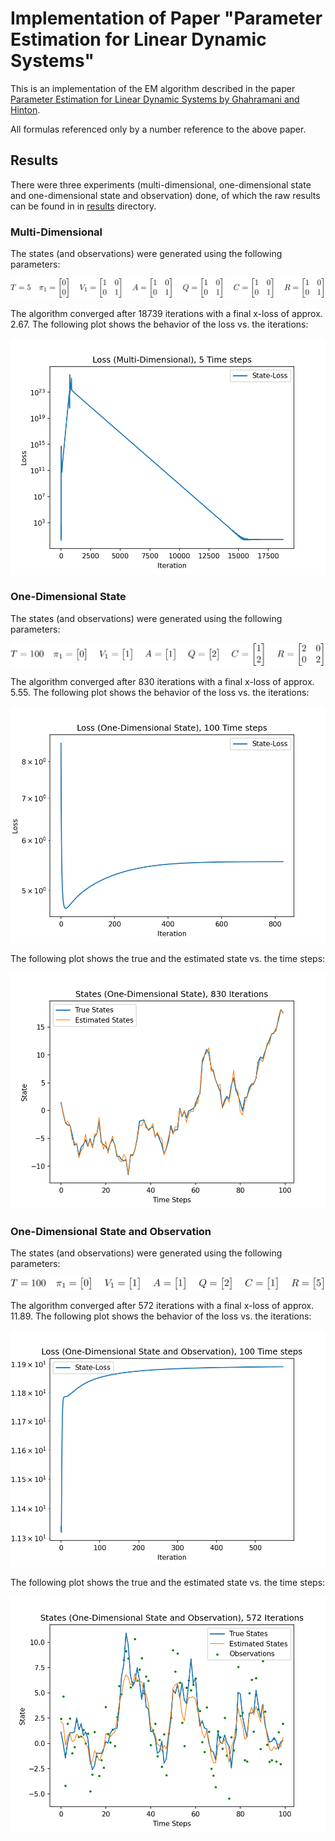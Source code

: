 # Implementation of Paper "Parameter Estimation for Linear Dynamic Systems"

This is an implementation of the EM algorithm described in the paper [Parameter Estimation for Linear Dynamic Systems by Ghahramani and Hinton][GH96].

All formulas referenced only by a number reference to the above paper.




## Results

There were three experiments (multi-dimensional, one-dimensional state and one-dimensional state and observation) done, of which
the raw results can be found in in [results](results) directory.



### Multi-Dimensional

The states (and observations) were generated using the following parameters:

![multi-dimensional params](results/equations/multi-dimensional.png)

The algorithm converged after 18739 iterations with a final x-loss of approx. 2.67. The following plot shows the behavior of the
loss vs. the iterations:

![multi-dimensional loss](results/multi-dimensional_loss.png)



### One-Dimensional State

The states (and observations) were generated using the following parameters:

![one-dimensional-state params](results/equations/one-dimensional-state.png)

The algorithm converged after 830 iterations with a final x-loss of approx. 5.55. The following plot shows the behavior of the
loss vs. the iterations:

![one-dimensional-state loss](results/one-dimensional-state_loss.png)

The following plot shows the true and the estimated state vs. the time steps:

![one-dimensional-state states](results/one-dimensional-state_states.png)



### One-Dimensional State and Observation

The states (and observations) were generated using the following parameters:

![one-dimensional-state-observation params](results/equations/one-dimensional-state-observation.png)

The algorithm converged after 572 iterations with a final x-loss of approx. 11.89. The following plot shows the behavior of the
loss vs. the iterations:

![one-dimensional-state-observation loss](results/one-dimensional-state-observation_loss.png)

The following plot shows the true and the estimated state vs. the time steps:

![one-dimensional-state-observation states](results/one-dimensional-state-observation_states.png)





[GH96]: https://pdfs.semanticscholar.org/2e31/70f91e1d8037f8ba03286fa5ddd347a0b88e.pdf
